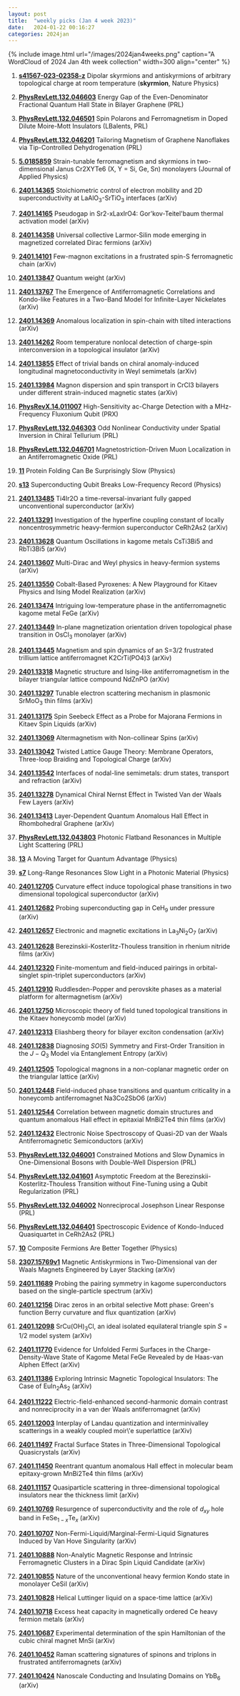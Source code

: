 ```yaml
---
layout: post
title:  "weekly picks (Jan 4 week 2023)"
date:   2024-01-22 00:16:27
categories: 2024jan
---
```



{% include image.html url="/images/2024jan4weeks.png" caption="A WordCloud of 2024 Jan 4th week collection" width=300 align="center" %}



1. **[s41567-023-02358-z](https://www.nature.com/articles/s41567-023-02358-z)** Dipolar skyrmions and antiskyrmions of arbitrary topological charge at room temperature (**skyrmion**, Nature Physics)





1. **[PhysRevLett.132.046603](https://link.aps.org/doi/10.1103/PhysRevLett.132.046603)** Energy Gap of the Even-Denominator Fractional Quantum Hall State in Bilayer Graphene (PRL)



1. **[PhysRevLett.132.046501](https://link.aps.org/doi/10.1103/PhysRevLett.132.046501)** Spin Polarons and Ferromagnetism in Doped Dilute Moire-Mott Insulators (LBalents, PRL)

1. **[PhysRevLett.132.046201](https://link.aps.org/doi/10.1103/PhysRevLett.132.046201)** Tailoring Magnetism of Graphene Nanoflakes via Tip-Controlled Dehydrogenation (PRL)



1. **[5.0185859](https://doi.org/10.1063/5.0185859)** Strain-tunable ferromagnetism and skyrmions in two-dimensional Janus Cr2XYTe6 (X, Y = Si, Ge, Sn) monolayers (Journal of Applied Physics)



1. **[2401.14365](http://arxiv.org/abs/2401.14365)** Stoichiometric control of electron mobility and 2D superconductivity at LaAlO$_3$-SrTiO$_3$ interfaces (arXiv)

1. **[2401.14165](http://arxiv.org/abs/2401.14165)** Pseudogap in Sr2-xLaxIrO4: Gor'kov-Teitel'baum thermal activation model (arXiv)

1. **[2401.14358](http://arxiv.org/abs/2401.14358)** Universal collective Larmor-Silin mode emerging in magnetized correlated Dirac fermions (arXiv)

1. **[2401.14101](http://arxiv.org/abs/2401.14101)** Few-magnon excitations in a frustrated spin-S ferromagnetic chain (arXiv)

1. **[2401.13847](http://arxiv.org/abs/2401.13847)** Quantum weight (arXiv)

1. **[2401.13767](http://arxiv.org/abs/2401.13767)** The Emergence of Antiferromagnetic Correlations and Kondo-like Features in a Two-Band Model for Infinite-Layer Nickelates (arXiv)

1. **[2401.14369](http://arxiv.org/abs/2401.14369)** Anomalous localization in spin-chain with tilted interactions (arXiv)

1. **[2401.14262](http://arxiv.org/abs/2401.14262)** Room temperature nonlocal detection of charge-spin interconversion in a topological insulator (arXiv)

1. **[2401.13855](http://arxiv.org/abs/2401.13855)** Effect of trivial bands on chiral anomaly-induced longitudinal magnetoconductivity in Weyl semimetals (arXiv)

1. **[2401.13984](http://arxiv.org/abs/2401.13984)** Magnon dispersion and spin transport in CrCl3 bilayers under different strain-induced magnetic states (arXiv)



1. **[PhysRevX.14.011007](https://link.aps.org/doi/10.1103/PhysRevX.14.011007)** High-Sensitivity ac-Charge Detection with a MHz-Frequency Fluxonium Qubit (PRX)

1. **[PhysRevLett.132.046303](https://link.aps.org/doi/10.1103/PhysRevLett.132.046303)** Odd Nonlinear Conductivity under Spatial Inversion in Chiral Tellurium (PRL)

1. **[PhysRevLett.132.046701](https://link.aps.org/doi/10.1103/PhysRevLett.132.046701)** Magnetostriction-Driven Muon Localization in an Antiferromagnetic Oxide (PRL)

1. **[11](https://physics.aps.org/articles/v17/11)** Protein Folding Can Be Surprisingly Slow (Physics)

1. **[s13](https://physics.aps.org/articles/v17/s13)** Superconducting Qubit Breaks Low-Frequency Record (Physics)




1. **[2401.13485](http://arxiv.org/abs/2401.13485)** Ti4Ir2O a time-reversal-invariant fully gapped unconventional superconductor (arXiv)

1. **[2401.13291](http://arxiv.org/abs/2401.13291)** Investigation of the hyperfine coupling constant of locally noncentrosymmetric heavy-fermion superconductor CeRh2As2 (arXiv)

1. **[2401.13628](http://arxiv.org/abs/2401.13628)** Quantum Oscillations in kagome metals CsTi3Bi5 and RbTi3Bi5 (arXiv)

1. **[2401.13607](http://arxiv.org/abs/2401.13607)** Multi-Dirac and Weyl physics in heavy-fermion systems (arXiv)

1. **[2401.13550](http://arxiv.org/abs/2401.13550)** Cobalt-Based Pyroxenes: A New Playground for Kitaev Physics and Ising Model Realization (arXiv)

1. **[2401.13474](http://arxiv.org/abs/2401.13474)** Intriguing low-temperature phase in the antiferromagnetic kagome metal FeGe (arXiv)

1. **[2401.13449](http://arxiv.org/abs/2401.13449)** In-plane magnetization orientation driven topological phase transition in OsCl$_3$ monolayer (arXiv)

1. **[2401.13445](http://arxiv.org/abs/2401.13445)** Magnetism and spin dynamics of an S=3/2 frustrated trillium lattice antiferromagnet K2CrTi(PO4)3 (arXiv)

1. **[2401.13318](http://arxiv.org/abs/2401.13318)** Magnetic structure and Ising-like antiferromagnetism in the bilayer triangular lattice compound NdZnPO (arXiv)

1. **[2401.13297](http://arxiv.org/abs/2401.13297)** Tunable electron scattering mechanism in plasmonic SrMoO$_3$ thin films (arXiv)

1. **[2401.13175](http://arxiv.org/abs/2401.13175)** Spin Seebeck Effect as a Probe for Majorana Fermions in Kitaev Spin Liquids (arXiv)

1. **[2401.13069](http://arxiv.org/abs/2401.13069)** Altermagnetism with Non-collinear Spins (arXiv)

1. **[2401.13042](http://arxiv.org/abs/2401.13042)** Twisted Lattice Gauge Theory: Membrane Operators, Three-loop Braiding and Topological Charge (arXiv)

1. **[2401.13542](http://arxiv.org/abs/2401.13542)** Interfaces of nodal-line semimetals: drum states, transport and refraction (arXiv)

1. **[2401.13278](http://arxiv.org/abs/2401.13278)** Dynamical Chiral Nernst Effect in Twisted Van der Waals Few Layers (arXiv)

1. **[2401.13413](http://arxiv.org/abs/2401.13413)** Layer-Dependent Quantum Anomalous Hall Effect in Rhombohedral Graphene (arXiv)




1. **[PhysRevLett.132.043803](https://link.aps.org/doi/10.1103/PhysRevLett.132.043803)** Photonic Flatband Resonances in Multiple Light Scattering (PRL)

1. **[13](https://physics.aps.org/articles/v17/13)** A Moving Target for Quantum Advantage (Physics)

1. **[s7](https://physics.aps.org/articles/v17/s7)** Long-Range Resonances Slow Light in a Photonic Material (Physics)



1. **[2401.12705](http://arxiv.org/abs/2401.12705)** Curvature effect induce topological phase transitions in two dimensional topological superconductor (arXiv)

1. **[2401.12682](http://arxiv.org/abs/2401.12682)** Probing superconducting gap in CeH$_9$ under pressure (arXiv)

1. **[2401.12657](http://arxiv.org/abs/2401.12657)** Electronic and magnetic excitations in La$_3$Ni$_2$O$_7$ (arXiv)

1. **[2401.12628](http://arxiv.org/abs/2401.12628)** Berezinskii-Kosterlitz-Thouless transition in rhenium nitride films (arXiv)

1. **[2401.12320](http://arxiv.org/abs/2401.12320)** Finite-momentum and field-induced pairings in orbital-singlet spin-triplet superconductors (arXiv)

1. **[2401.12910](http://arxiv.org/abs/2401.12910)** Ruddlesden-Popper and perovskite phases as a material platform for altermagnetism (arXiv)

1. **[2401.12750](http://arxiv.org/abs/2401.12750)** Microscopic theory of field tuned topological transitions in the Kitaev honeycomb model (arXiv)

1. **[2401.12313](http://arxiv.org/abs/2401.12313)** Eliashberg theory for bilayer exciton condensation (arXiv)

1. **[2401.12838](http://arxiv.org/abs/2401.12838)** Diagnosing $SO(5)$ Symmetry and First-Order Transition in the $J-Q_3$ Model via Entanglement Entropy (arXiv)

1. **[2401.12505](http://arxiv.org/abs/2401.12505)** Topological magnons in a non-coplanar magnetic order on the triangular lattice (arXiv)

1. **[2401.12448](http://arxiv.org/abs/2401.12448)** Field-induced phase transitions and quantum criticality in a honeycomb antiferromagnet Na3Co2SbO6 (arXiv)

1. **[2401.12544](http://arxiv.org/abs/2401.12544)** Correlation between magnetic domain structures and quantum anomalous Hall effect in epitaxial MnBi2Te4 thin films (arXiv)

1. **[2401.12432](http://arxiv.org/abs/2401.12432)** Electronic Noise Spectroscopy of Quasi-2D van der Waals Antiferromagnetic Semiconductors (arXiv)








1. **[PhysRevLett.132.046001](https://link.aps.org/doi/10.1103/PhysRevLett.132.046001)** Constrained Motions and Slow Dynamics in One-Dimensional Bosons with Double-Well Dispersion (PRL)

1. **[PhysRevLett.132.041601](https://link.aps.org/doi/10.1103/PhysRevLett.132.041601)** Asymptotic Freedom at the Berezinskii-Kosterlitz-Thouless Transition without Fine-Tuning using a Qubit Regularization (PRL)

1. **[PhysRevLett.132.046002](https://link.aps.org/doi/10.1103/PhysRevLett.132.046002)** Nonreciprocal Josephson Linear Response (PRL)

1. **[PhysRevLett.132.046401](https://link.aps.org/doi/10.1103/PhysRevLett.132.046401)** Spectroscopic Evidence of Kondo-Induced Quasiquartet in CeRh2As2 (PRL)

1. **[10](https://physics.aps.org/articles/v17/10)** Composite Fermions Are Better Together (Physics)



1. **[2307.15769v1](https://arxiv.org/abs/2307.15769v1)** Magnetic Antiskyrmions in Two-Dimensional van der Waals Magnets Engineered by Layer Stacking (arXiv)


1. **[2401.11689](http://arxiv.org/abs/2401.11689)** Probing the pairing symmetry in kagome superconductors based on the single-particle spectrum (arXiv)

1. **[2401.12156](http://arxiv.org/abs/2401.12156)** Dirac zeros in an orbital selective Mott phase: Green's function Berry curvature and flux quantization (arXiv)

1. **[2401.12098](http://arxiv.org/abs/2401.12098)** SrCu(OH)$_3$Cl, an ideal isolated equilateral triangle spin $S$ = 1/2 model system (arXiv)

1. **[2401.11770](http://arxiv.org/abs/2401.11770)** Evidence for Unfolded Fermi Surfaces in the Charge-Density-Wave State of Kagome Metal FeGe Revealed by de Haas-van Alphen Effect (arXiv)

1. **[2401.11386](http://arxiv.org/abs/2401.11386)** Exploring Intrinsic Magnetic Topological Insulators: The Case of EuIn$_2$As$_2$ (arXiv)

1. **[2401.11222](http://arxiv.org/abs/2401.11222)** Electric-field-enhanced second-harmonic domain contrast and nonreciprocity in a van der Waals antiferromagnet (arXiv)

1. **[2401.12003](http://arxiv.org/abs/2401.12003)** Interplay of Landau quantization and interminivalley scatterings in a weakly coupled moir\\'e superlattice (arXiv)

1. **[2401.11497](http://arxiv.org/abs/2401.11497)** Fractal Surface States in Three-Dimensional Topological Quasicrystals (arXiv)

1. **[2401.11450](http://arxiv.org/abs/2401.11450)** Reentrant quantum anomalous Hall effect in molecular beam epitaxy-grown MnBi2Te4 thin films (arXiv)

1. **[2401.11157](http://arxiv.org/abs/2401.11157)** Quasiparticle scattering in three-dimensional topological insulators near the thickness limit (arXiv)




1. **[2401.10769](http://arxiv.org/abs/2401.10769)** Resurgence of superconductivity and the role of $d_{xy}$ hole band in FeSe$_{1-x}$Te$_x$ (arXiv)

1. **[2401.10707](http://arxiv.org/abs/2401.10707)** Non-Fermi-Liquid/Marginal-Fermi-Liquid Signatures Induced by Van Hove Singularity (arXiv)

1. **[2401.10888](http://arxiv.org/abs/2401.10888)** Non-Analytic Magnetic Response and Intrinsic Ferromagnetic Clusters in a Dirac Spin Liquid Candidate (arXiv)

1. **[2401.10855](http://arxiv.org/abs/2401.10855)** Nature of the unconventional heavy fermion Kondo state in monolayer CeSiI (arXiv)

1. **[2401.10828](http://arxiv.org/abs/2401.10828)** Helical Luttinger liquid on a space-time lattice (arXiv)

1. **[2401.10718](http://arxiv.org/abs/2401.10718)** Excess heat capacity in magnetically ordered Ce heavy fermion metals (arXiv)

1. **[2401.10687](http://arxiv.org/abs/2401.10687)** Experimental determination of the spin Hamiltonian of the cubic chiral magnet MnSi (arXiv)

1. **[2401.10452](http://arxiv.org/abs/2401.10452)** Raman scattering signatures of spinons and triplons in frustrated antiferromagnets (arXiv)

1. **[2401.10424](http://arxiv.org/abs/2401.10424)** Nanoscale Conducting and Insulating Domains on YbB$_6$ (arXiv)
